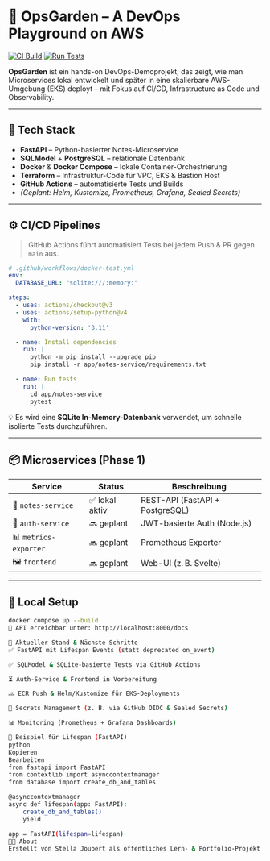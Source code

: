 # 🌿 OpsGarden – A DevOps Playground on AWS

[![CI Build](https://github.com/GitCubeStella/ops-garden/actions/workflows/docker-build.yml/badge.svg)](https://github.com/GitCubeStella/ops-garden/actions)
[![Run Tests](https://github.com/GitCubeStella/ops-garden/actions/workflows/docker-test.yml/badge.svg)](https://github.com/GitCubeStella/ops-garden/actions)

**OpsGarden** ist ein hands-on DevOps-Demoprojekt, das zeigt, wie man Microservices lokal entwickelt und später in eine skalierbare AWS-Umgebung (EKS) deployt – mit Fokus auf CI/CD, Infrastructure as Code und Observability.

---

## 🧰 Tech Stack

- **FastAPI** – Python-basierter Notes-Microservice
- **SQLModel** + **PostgreSQL** – relationale Datenbank
- **Docker** & **Docker Compose** – lokale Container-Orchestrierung
- **Terraform** – Infrastruktur-Code für VPC, EKS & Bastion Host
- **GitHub Actions** – automatisierte Tests und Builds
- *(Geplant: Helm, Kustomize, Prometheus, Grafana, Sealed Secrets)*

---

## ⚙️ CI/CD Pipelines

> GitHub Actions führt automatisiert Tests bei jedem Push & PR gegen `main` aus.

```yaml
# .github/workflows/docker-test.yml
env:
  DATABASE_URL: "sqlite:///:memory:"

steps:
  - uses: actions/checkout@v3
  - uses: actions/setup-python@v4
    with:
      python-version: '3.11'

  - name: Install dependencies
    run: |
      python -m pip install --upgrade pip
      pip install -r app/notes-service/requirements.txt

  - name: Run tests
    run: |
      cd app/notes-service
      pytest
```

💡 Es wird eine **SQLite In-Memory-Datenbank** verwendet, um schnelle isolierte Tests durchzuführen.

---

## 📦 Microservices (Phase 1)

| Service               | Status        | Beschreibung                        |
|------------------------|---------------|-------------------------------------|
| 📝 `notes-service`     | ✅ lokal aktiv | REST-API (FastAPI + PostgreSQL)     |
| 🔐 `auth-service`      | 🔜 geplant     | JWT-basierte Auth (Node.js)         |
| 📊 `metrics-exporter`  | 🔜 geplant     | Prometheus Exporter                 |
| 🖼️ `frontend`          | 🔜 geplant     | Web-UI (z. B. Svelte)               |

---

## 🧪 Local Setup

```bash
docker compose up --build
📍 API erreichbar unter: http://localhost:8000/docs

🧠 Aktueller Stand & Nächste Schritte
✅ FastAPI mit Lifespan Events (statt deprecated on_event)

✅ SQLModel & SQLite-basierte Tests via GitHub Actions

⏳ Auth-Service & Frontend in Vorbereitung

🔜 ECR Push & Helm/Kustomize für EKS-Deployments

🔐 Secrets Management (z. B. via GitHub OIDC & Sealed Secrets)

📊 Monitoring (Prometheus + Grafana Dashboards)

🧬 Beispiel für Lifespan (FastAPI)
python
Kopieren
Bearbeiten
from fastapi import FastAPI
from contextlib import asynccontextmanager
from database import create_db_and_tables

@asynccontextmanager
async def lifespan(app: FastAPI):
    create_db_and_tables()
    yield

app = FastAPI(lifespan=lifespan)
👩‍💻 About
Erstellt von Stella Joubert als öffentliches Lern- & Portfolio-Projekt für moderne DevOps-Workflows und Microservice-Architekturen.